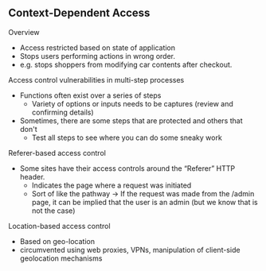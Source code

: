 ## Context-Dependent Access
Overview
* Access restricted based on state of application
* Stops users performing actions in wrong order.
* e.g. stops shoppers from modifying car contents after checkout.

Access control vulnerabilities in multi-step processes
* Functions often exist over a series of steps
   	* Variety of options or inputs needs to be captures (review and confirming details)
* Sometimes, there are some steps that are protected and others that don't
   	* Test all steps to see where you can do some sneaky work

Referer-based access control
* Some sites have their access controls around the “Referer” HTTP header.
   	* Indicates the page where a request was initiated
   	* Sort of like the pathway -> If the request was made from the /admin page, it can be implied that the user is an admin (but we know that is not the case)

Location-based access control
* Based on geo-location
* circumvented using web proxies, VPNs, manipulation of client-side geolocation mechanisms
